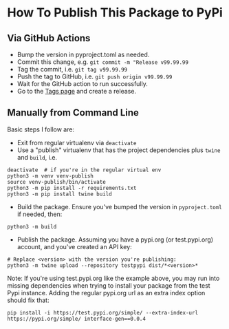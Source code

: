 # How To Publish This Package to PyPi

## Via GitHub Actions

- Bump the version in pyproject.toml as needed.
- Commit this change, e.g. `git commit -m "Release v99.99.99`
- Tag the commit, i.e. `git tag v99.99.99`
- Push the tag to GitHub, i.e. `git push origin v99.99.99`
- Wait for the GitHub action to run successfully.
- Go to the [Tags page](https://github.com/getditto/interface-gen/tags) and create a release.

## Manually from Command Line

Basic steps I follow are:

- Exit from regular virtualenv via `deactivate`
- Use a "publish" virtualenv that has the project dependencies plus `twine` and `build`, i.e.

```
deactivate  # if you're in the regular virtual env
python3 -m venv venv-publish
source venv-publish/bin/activate
python3 -m pip install -r requirements.txt
python3 -m pip install twine build
```
- Build the package. Ensure you've bumped the version in `pyproject.toml` if needed,
  then:

```
python3 -m build
```

- Publish the package. Assuming you have a pypi.org (or test.pypi.org) account,
  and you've created an API key:

```
# Replace <version> with the version you're publishing:
python3 -m twine upload --repository testpypi dist/*<version>*
```

Note: If you're using test.pypi.org like the example above, you may run into
missing dependencies when trying to install your package from the test Pypi
instance. Adding the regular pypi.org url as an extra index option should fix
that:

```
pip install -i https://test.pypi.org/simple/ --extra-index-url https://pypi.org/simple/ interface-gen==0.0.4

```
